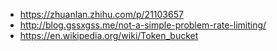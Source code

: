 * https://zhuanlan.zhihu.com/p/21103657
* http://blog.gssxgss.me/not-a-simple-problem-rate-limiting/
* https://en.wikipedia.org/wiki/Token_bucket
